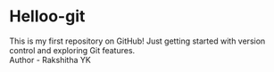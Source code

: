 # Helloo-git
This is my first repository on GitHub! Just getting started with version control and exploring Git features. 
<br>
Author - Rakshitha YK
